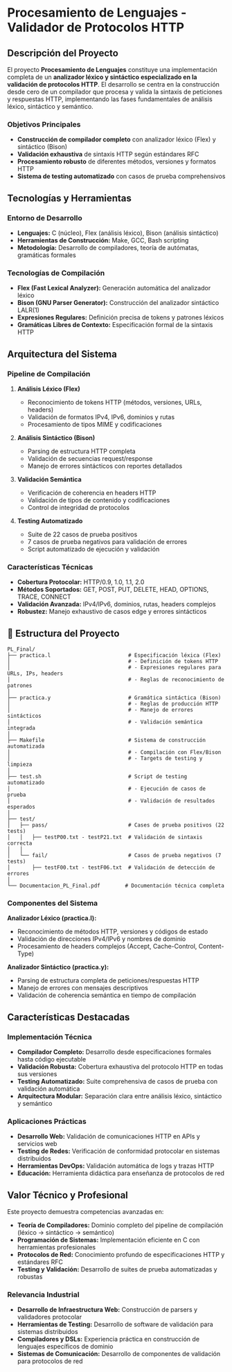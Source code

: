 # Procesamiento de Lenguajes - Validador de Protocolos HTTP

## Descripción del Proyecto

El proyecto **Procesamiento de Lenguajes** constituye una implementación completa de un **analizador léxico y sintáctico especializado en la validación de protocolos HTTP**. El desarrollo se centra en la construcción desde cero de un compilador que procesa y valida la sintaxis de peticiones y respuestas HTTP, implementando las fases fundamentales de análisis léxico, sintáctico y semántico.

### Objetivos Principales
- **Construcción de compilador completo** con analizador léxico (Flex) y sintáctico (Bison)
- **Validación exhaustiva** de sintaxis HTTP según estándares RFC
- **Procesamiento robusto** de diferentes métodos, versiones y formatos HTTP
- **Sistema de testing automatizado** con casos de prueba comprehensivos

## Tecnologías y Herramientas

### Entorno de Desarrollo
- **Lenguajes:** C (núcleo), Flex (análisis léxico), Bison (análisis sintáctico)
- **Herramientas de Construcción:** Make, GCC, Bash scripting
- **Metodología:** Desarrollo de compiladores, teoría de autómatas, gramáticas formales

### Tecnologías de Compilación
- **Flex (Fast Lexical Analyzer):** Generación automática del analizador léxico
- **Bison (GNU Parser Generator):** Construcción del analizador sintáctico LALR(1)
- **Expresiones Regulares:** Definición precisa de tokens y patrones léxicos
- **Gramáticas Libres de Contexto:** Especificación formal de la sintaxis HTTP

## Arquitectura del Sistema

### Pipeline de Compilación
1. **Análisis Léxico (Flex)**
   - Reconocimiento de tokens HTTP (métodos, versiones, URLs, headers)
   - Validación de formatos IPv4, IPv6, dominios y rutas
   - Procesamiento de tipos MIME y codificaciones

2. **Análisis Sintáctico (Bison)**
   - Parsing de estructura HTTP completa
   - Validación de secuencias request/response
   - Manejo de errores sintácticos con reportes detallados

3. **Validación Semántica**
   - Verificación de coherencia en headers HTTP
   - Validación de tipos de contenido y codificaciones
   - Control de integridad de protocolos

4. **Testing Automatizado**
   - Suite de 22 casos de prueba positivos
   - 7 casos de prueba negativos para validación de errores
   - Script automatizado de ejecución y validación

### Características Técnicas
- **Cobertura Protocolar:** HTTP/0.9, 1.0, 1.1, 2.0
- **Métodos Soportados:** GET, POST, PUT, DELETE, HEAD, OPTIONS, TRACE, CONNECT
- **Validación Avanzada:** IPv4/IPv6, dominios, rutas, headers complejos
- **Robustez:** Manejo exhaustivo de casos edge y errores sintácticos

## 📁 Estructura del Proyecto

```
PL_Final/
├── practica.l                         # Especificación léxica (Flex)
│                                      # - Definición de tokens HTTP
│                                      # - Expresiones regulares para URLs, IPs, headers
│                                      # - Reglas de reconocimiento de patrones
│
├── practica.y                         # Gramática sintáctica (Bison)
│                                      # - Reglas de producción HTTP
│                                      # - Manejo de errores sintácticos
│                                      # - Validación semántica integrada
│
├── Makefile                           # Sistema de construcción automatizada
│                                      # - Compilación con Flex/Bison
│                                      # - Targets de testing y limpieza
│
├── test.sh                            # Script de testing automatizado
│                                      # - Ejecución de casos de prueba
│                                      # - Validación de resultados esperados
│
├── test/
│   ├── pass/                          # Cases de prueba positivos (22 tests)
│   │   ├── testP00.txt - testP21.txt  # Validación de sintaxis correcta
│   │
│   └── fail/                          # Casos de prueba negativos (7 tests)
│       ├── testF00.txt - testF06.txt  # Validación de detección de errores
│
└── Documentacion_PL_Final.pdf        # Documentación técnica completa
```

### Componentes del Sistema

**Analizador Léxico (practica.l):**
- Reconocimiento de métodos HTTP, versiones y códigos de estado
- Validación de direcciones IPv4/IPv6 y nombres de dominio
- Procesamiento de headers complejos (Accept, Cache-Control, Content-Type)

**Analizador Sintáctico (practica.y):**
- Parsing de estructura completa de peticiones/respuestas HTTP
- Manejo de errores con mensajes descriptivos
- Validación de coherencia semántica en tiempo de compilación

## Características Destacadas

### Implementación Técnica
- **Compilador Completo:** Desarrollo desde especificaciones formales hasta código ejecutable
- **Validación Robusta:** Cobertura exhaustiva del protocolo HTTP en todas sus versiones
- **Testing Automatizado:** Suite comprehensiva de casos de prueba con validación automática
- **Arquitectura Modular:** Separación clara entre análisis léxico, sintáctico y semántico

### Aplicaciones Prácticas
- **Desarrollo Web:** Validación de comunicaciones HTTP en APIs y servicios web
- **Testing de Redes:** Verificación de conformidad protocolar en sistemas distribuidos
- **Herramientas DevOps:** Validación automática de logs y trazas HTTP
- **Educación:** Herramienta didáctica para enseñanza de protocolos de red

## Valor Técnico y Profesional

Este proyecto demuestra competencias avanzadas en:
- **Teoría de Compiladores:** Dominio completo del pipeline de compilación (léxico → sintáctico → semántico)
- **Programación de Sistemas:** Implementación eficiente en C con herramientas profesionales
- **Protocolos de Red:** Conocimiento profundo de especificaciones HTTP y estándares RFC
- **Testing y Validación:** Desarrollo de suites de prueba automatizadas y robustas

### Relevancia Industrial
- **Desarrollo de Infraestructura Web:** Construcción de parsers y validadores protocolar
- **Herramientas de Testing:** Desarrollo de software de validación para sistemas distribuidos
- **Compiladores y DSLs:** Experiencia práctica en construcción de lenguajes específicos de dominio
- **Sistemas de Comunicación:** Desarrollo de componentes de validación para protocolos de red
